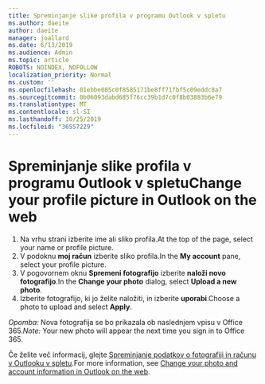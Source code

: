 ```yaml
---
title: Spreminjanje slike profila v programu Outlook v spletu
ms.author: daeite
author: daeite
manager: joallard
ms.date: 6/13/2019
ms.audience: Admin
ms.topic: article
ROBOTS: NOINDEX, NOFOLLOW
localization_priority: Normal
ms.custom: ''
ms.openlocfilehash: 01ebbe085c0f8585171be8ff71fbf5c09eddc8a7
ms.sourcegitcommit: 0b06093dabd685f76cc39b1d7c0f8b03883b6e79
ms.translationtype: MT
ms.contentlocale: sl-SI
ms.lasthandoff: 10/25/2019
ms.locfileid: "36557229"
---
```

# <a name="change-your-profile-picture-in-outlook-on-the-web"></a><span data-ttu-id="473aa-102">Spreminjanje slike profila v programu Outlook v spletu</span><span class="sxs-lookup"><span data-stu-id="473aa-102">Change your profile picture in Outlook on the web</span></span>

1. <span data-ttu-id="473aa-103">Na vrhu strani izberite ime ali sliko profila.</span><span class="sxs-lookup"><span data-stu-id="473aa-103">At the top of the page, select your name or profile picture.</span></span>
1. <span data-ttu-id="473aa-104">V podoknu **moj račun** izberite sliko profila.</span><span class="sxs-lookup"><span data-stu-id="473aa-104">In the **My account** pane, select your profile picture.</span></span>
1. <span data-ttu-id="473aa-105">V pogovornem oknu **Spremeni fotografijo** izberite **naloži novo fotografijo**.</span><span class="sxs-lookup"><span data-stu-id="473aa-105">In the **Change your photo** dialog, select **Upload a new photo**.</span></span>
1. <span data-ttu-id="473aa-106">Izberite fotografijo, ki jo želite naložiti, in izberite **uporabi**.</span><span class="sxs-lookup"><span data-stu-id="473aa-106">Choose a photo to upload and select **Apply**.</span></span>

<span data-ttu-id="473aa-107">*Opomba:* Nova fotografija se bo prikazala ob naslednjem vpisu v Office 365.</span><span class="sxs-lookup"><span data-stu-id="473aa-107">*Note:* Your new photo will appear the next time you sign in to Office 365.</span></span>

<span data-ttu-id="473aa-108">Če želite več informacij, glejte [Spreminjanje podatkov o fotografiji in računu v Outlooku v spletu](https://support.office.com/article/b2dbb289-851d-4bed-93c3-3e136f5659ec).</span><span class="sxs-lookup"><span data-stu-id="473aa-108">For more information, see [Change your photo and account information in Outlook on the web](https://support.office.com/article/b2dbb289-851d-4bed-93c3-3e136f5659ec).</span></span>